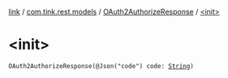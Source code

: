 [link](../../index.md) / [com.tink.rest.models](../index.md) / [OAuth2AuthorizeResponse](index.md) / [&lt;init&gt;](./-init-.md)

# &lt;init&gt;

`OAuth2AuthorizeResponse(@Json("code") code: `[`String`](https://kotlinlang.org/api/latest/jvm/stdlib/kotlin/-string/index.html)`)`